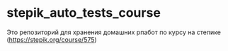 # stepik_auto_tests_course
Это репозиторий для хранения домашних рпабот по курсу на степике (https://stepik.org/course/575)
